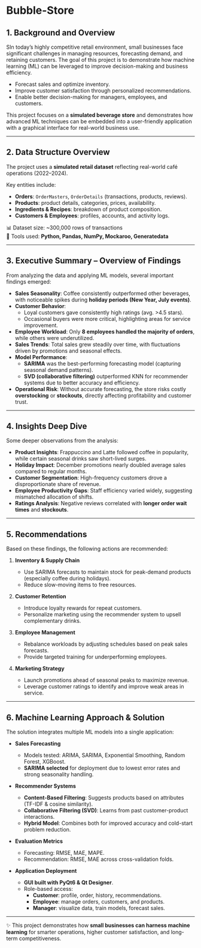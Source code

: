 # Bubble-Store

## 1. Background and Overview  
SIn today’s highly competitive retail environment, small businesses face significant challenges in managing resources, forecasting demand, and retaining customers. The goal of this project is to demonstrate how machine learning (ML) can be leveraged to improve decision-making and business efficiency.

- Forecast sales and optimize inventory.  
- Improve customer satisfaction through personalized recommendations.  
- Enable better decision-making for managers, employees, and customers.  

This project focuses on a **simulated beverage store** and demonstrates how advanced ML techniques can be embedded into a user-friendly application with a graphical interface for real-world business use.  

---

## 2. Data Structure Overview  
The project uses a **simulated retail dataset** reflecting real-world café operations (2022–2024).  

Key entities include:  
- **Orders**: `OrderMasters`, `OrderDetails` (transactions, products, reviews).  
- **Products**: product details, categories, prices, availability.  
- **Ingredients & Recipes**: breakdown of product composition.  
- **Customers & Employees**: profiles, accounts, and activity logs.  

📊 Dataset size: ~300,000 rows of transactions  
🔧 Tools used: **Python, Pandas, NumPy, Mockaroo, Generatedata**  

---

## 3. Executive Summary – Overview of Findings  
From analyzing the data and applying ML models, several important findings emerged:  

- **Sales Seasonality**: Coffee consistently outperformed other beverages, with noticeable spikes during **holiday periods (New Year, July events)**.  
- **Customer Behavior**:  
  - Loyal customers gave consistently high ratings (avg. >4.5 stars).  
  - Occasional buyers were more critical, highlighting areas for service improvement.  
- **Employee Workload**: Only **8 employees handled the majority of orders**, while others were underutilized.  
- **Sales Trends**: Total sales grew steadily over time, with fluctuations driven by promotions and seasonal effects.  
- **Model Performance**:  
  - **SARIMA** was the best-performing forecasting model (capturing seasonal demand patterns).  
  - **SVD (collaborative filtering)** outperformed KNN for recommender systems due to better accuracy and efficiency.  
- **Operational Risk**: Without accurate forecasting, the store risks costly **overstocking** or **stockouts**, directly affecting profitability and customer trust.  

---

## 4. Insights Deep Dive  
Some deeper observations from the analysis:  
- **Product Insights**: Frappuccino and Latte followed coffee in popularity, while certain seasonal drinks saw short-lived surges.  
- **Holiday Impact**: December promotions nearly doubled average sales compared to regular months.  
- **Customer Segmentation**: High-frequency customers drove a disproportionate share of revenue.  
- **Employee Productivity Gaps**: Staff efficiency varied widely, suggesting mismatched allocation of shifts.  
- **Ratings Analysis**: Negative reviews correlated with **longer order wait times** and **stockouts**.  

---

## 5. Recommendations  
Based on these findings, the following actions are recommended:  

1. **Inventory & Supply Chain**  
   - Use SARIMA forecasts to maintain stock for peak-demand products (especially coffee during holidays).  
   - Reduce slow-moving items to free resources.  

2. **Customer Retention**  
   - Introduce loyalty rewards for repeat customers.  
   - Personalize marketing using the recommender system to upsell complementary drinks.  

3. **Employee Management**  
   - Rebalance workloads by adjusting schedules based on peak sales forecasts.  
   - Provide targeted training for underperforming employees.  

4. **Marketing Strategy**  
   - Launch promotions ahead of seasonal peaks to maximize revenue.  
   - Leverage customer ratings to identify and improve weak areas in service.  

---

## 6. Machine Learning Approach & Solution  
The solution integrates multiple ML models into a single application:  

- **Sales Forecasting**  
  - Models tested: ARIMA, SARIMA, Exponential Smoothing, Random Forest, XGBoost.  
  - **SARIMA selected** for deployment due to lowest error rates and strong seasonality handling.  

- **Recommender Systems**  
  - **Content-Based Filtering**: Suggests products based on attributes (TF-IDF & cosine similarity).  
  - **Collaborative Filtering (SVD)**: Learns from past customer-product interactions.  
  - **Hybrid Model**: Combines both for improved accuracy and cold-start problem reduction.  

- **Evaluation Metrics**  
  - Forecasting: RMSE, MAE, MAPE.  
  - Recommendation: RMSE, MAE across cross-validation folds.  

- **Application Deployment**  
  - **GUI built with PyQt6 & Qt Designer**.  
  - Role-based access:  
    - **Customer**: profile, order, history, recommendations.  
    - **Employee**: manage orders, customers, and products.  
    - **Manager**: visualize data, train models, forecast sales.  

---

✨ This project demonstrates how **small businesses can harness machine learning** for smarter operations, higher customer satisfaction, and long-term competitiveness.  
